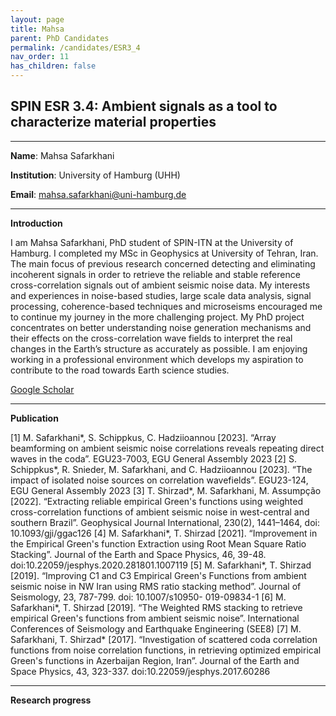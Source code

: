 ```yaml
---
layout: page
title: Mahsa
parent: PhD Candidates
permalink: /candidates/ESR3_4
nav_order: 11
has_children: false
---
```


## SPIN ESR 3.4: Ambient signals as a tool to characterize material properties

---
__Name__: Mahsa Safarkhani

__Institution__: University of Hamburg (UHH)

__Email__: mahsa.safarkhani@uni-hamburg.de

---
__Introduction__

I am Mahsa Safarkhani, PhD student of SPIN-ITN at the University of Hamburg. I completed my MSc in Geophysics at University of Tehran, Iran. The main focus of previous research concerned detecting and eliminating incoherent signals in order to retrieve the reliable and stable reference cross-correlation signals out of ambient seismic noise data. My interests and experiences in noise-based studies, large scale data analysis, signal processing, coherence-based techniques and microseisms encouraged me to continue my journey in the more challenging project. My PhD project concentrates on better understanding noise generation mechanisms and their effects on the cross-correlation wave fields to interpret the real changes in the Earth’s structure as accurately as possible. I am enjoying working in a professional environment which develops my aspiration to contribute to the road towards Earth science studies.

[Google Scholar](https://scholar.google.com/citations?user=azjDZBIAAAAJ&hl=en)

---
__Publication__

[1] M. Safarkhani*, S. Schippkus, C. Hadziioannou [2023]. “Array beamforming on ambient seismic noise correlations reveals repeating direct waves in the coda”. EGU23-7003, EGU General Assembly 2023 
[2] S. Schippkus*, R. Snieder, M. Safarkhani, and C. Hadziioannou [2023]. “The impact of isolated noise sources on correlation wavefields”. EGU23-124, EGU General Assembly 2023
[3] T. Shirzad*, M. Safarkhani, M. Assumpção [2022]. “Extracting reliable empirical Green's functions using weighted cross-correlation functions of ambient seismic noise in west-central and southern Brazil”. Geophysical Journal International, 230(2), 1441–1464,  doi: 10.1093/gji/ggac126 
[4] M. Safarkhani*, T. Shirzad [2021]. “Improvement in the Empirical Green's function Extraction using Root Mean Square Ratio Stacking”. Journal of the Earth and Space Physics, 46, 39-48. doi:10.22059/jesphys.2020.281801.1007119 
[5] M. Safarkhani*, T. Shirzad [2019]. “Improving C1 and C3 Empirical Green's Functions from ambient seismic noise in NW Iran using RMS ratio stacking method”. Journal of Seismology, 23, 787-799. doi: 10.1007/s10950- 019-09834-1 
[6] M. Safarkhani*, T. Shirzad [2019]. “The Weighted RMS stacking to retrieve empirical Green's functions from ambient seismic noise”. International Conferences of Seismology and Earthquake Engineering (SEE8)
[7] M. Safarkhani, T. Shirzad* [2017]. “Investigation of scattered coda correlation functions from noise correlation functions, in retrieving optimized empirical Green's functions in Azerbaijan Region, Iran”. Journal of the Earth and Space Physics, 43, 323-337. doi:10.22059/jesphys.2017.60286

---
__Research progress__



